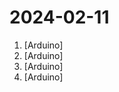 # 2024-02-11

1. [](https://github.comundefined "Amo + Arduino = Arduimo") [Arduino]
2. [](https://github.comundefined "Bakelite Rebuild that can be programmed with decade specific 'Radio Days'") [Arduino]
3. [](https://github.comundefined "USB to bluetooth HID boot keyboard transmitter") [Arduino]
4. [](https://github.comundefined "") [Arduino]
